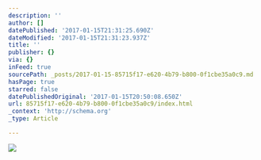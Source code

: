 ```yaml
---
description: ''
author: []
datePublished: '2017-01-15T21:31:25.690Z'
dateModified: '2017-01-15T21:31:23.937Z'
title: ''
publisher: {}
via: {}
inFeed: true
sourcePath: _posts/2017-01-15-85715f17-e620-4b79-b800-0f1cbe35a0c9.md
hasPage: true
starred: false
datePublishedOriginal: '2017-01-15T20:50:08.650Z'
url: 85715f17-e620-4b79-b800-0f1cbe35a0c9/index.html
_context: 'http://schema.org'
_type: Article

---
```

![](https://the-grid-user-content.s3-us-west-2.amazonaws.com/3e8d2dab-5753-4646-8af8-b7aa835fed87.jpg)